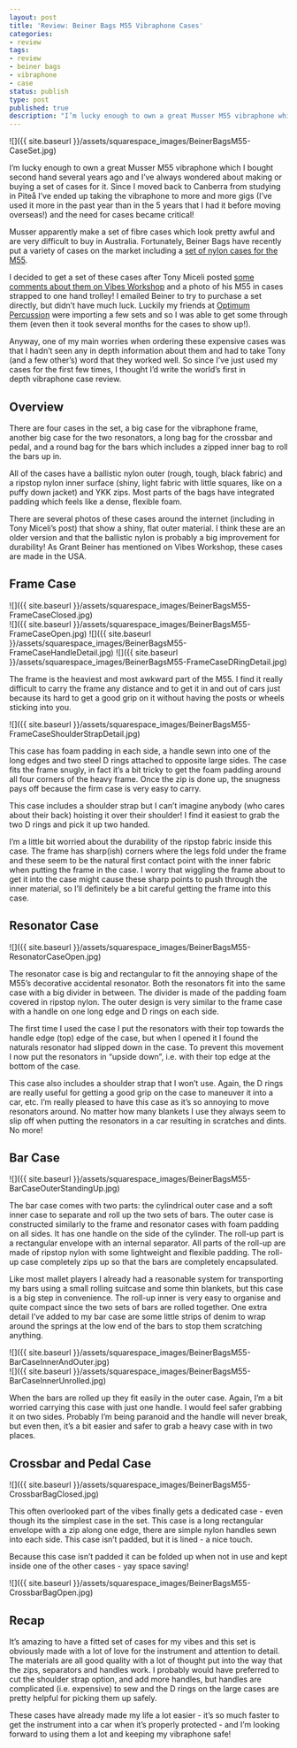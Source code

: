 ```yaml
---
layout: post
title: 'Review: Beiner Bags M55 Vibraphone Cases'
categories:
- review
tags:
- review
- beiner bags
- vibraphone
- case
status: publish
type: post
published: true
description: "I’m lucky enough to own a great Musser M55 vibraphone which I bought second hand several years ago and I’ve always wondered about making or buying a set"
---
```


![]({{ site.baseurl }}/assets/squarespace_images/BeinerBagsM55-CaseSet.jpg)

I’m lucky enough to own a great Musser M55 vibraphone which I bought second hand several years ago and I’ve always wondered about making or buying a set of cases for it. Since I moved back to Canberra from studying in Piteå I’ve ended up taking the vibraphone to more and more gigs (I’ve used it more in the past year than in the 5 years that I had it before moving overseas!) and the need for cases became critical!

Musser apparently make a set of fibre cases which look pretty awful and are very difficult to buy in Australia. Fortunately, Beiner Bags have recently put a variety of cases on the market including a [set of nylon cases for the M55](http://www.beinerbags.com/proddetail.php?prod=M55-1).

I decided to get a set of these cases after Tony Miceli posted [some comments about them on Vibes Workshop](http://www.vibesworkshop.com/image/m55-my-road-set/tonymiceli/081312) and a photo of his M55 in cases strapped to one hand trolley! I emailed Beiner to try to purchase a set directly, but didn’t have much luck. Luckily my friends at [Optimum Percussion](http://www.optimumpercussion.com.au/) were importing a few sets and so I was able to get some through them (even then it took several months for the cases to show up!).

Anyway, one of my main worries when ordering these expensive cases was that I hadn’t seen any in depth information about them and had to take Tony (and a few other’s) word that they worked well. So since I’ve just used my cases for the first few times, I thought I’d write the world’s first in depth vibraphone case review.

## Overview

There are four cases in the set, a big case for the vibraphone frame, another big case for the two resonators, a long bag for the crossbar and pedal, and a round bag for the bars which includes a zipped inner bag to roll the bars up in.

All of the cases have a ballistic nylon outer (rough, tough, black fabric) and a ripstop nylon inner surface (shiny, light fabric with little squares, like on a puffy down jacket) and YKK zips. Most parts of the bags have integrated padding which feels like a dense, flexible foam.

There are several photos of these cases around the internet (including in Tony Miceli’s post) that show a shiny, flat outer material. I think these are an older version and that the ballistic nylon is probably a big improvement for durability! As Grant Beiner has mentioned on Vibes Workshop, these cases are made in the USA.

## Frame Case

![]({{ site.baseurl }}/assets/squarespace_images/BeinerBagsM55-FrameCaseClosed.jpg)   
![]({{ site.baseurl }}/assets/squarespace_images/BeinerBagsM55-FrameCaseOpen.jpg)
![]({{ site.baseurl }}/assets/squarespace_images/BeinerBagsM55-FrameCaseHandleDetail.jpg)
![]({{ site.baseurl }}/assets/squarespace_images/BeinerBagsM55-FrameCaseDRingDetail.jpg)

The frame is the heaviest and most awkward part of the M55. I find it really difficult to carry the frame any distance and to get it in and out of cars just because its hard to get a good grip on it without having the posts or wheels sticking into you.

![]({{ site.baseurl }}/assets/squarespace_images/BeinerBagsM55-FrameCaseShoulderStrapDetail.jpg)

This case has foam padding in each side, a handle sewn into one of the long edges and two steel D rings attached to opposite large sides. The case fits the frame snugly, in fact it’s a bit tricky to get the foam padding around all four corners of the heavy frame. Once the zip is done up, the snugness pays off because the firm case is very easy to carry.

This case includes a shoulder strap but I can’t imagine anybody (who cares about their back) hoisting it over their shoulder! I find it easiest to grab the two D rings and pick it up two handed.

I’m a little bit worried about the durability of the ripstop fabric inside this case. The frame has sharp(ish) corners where the legs fold under the frame and these seem to be the natural first contact point with the inner fabric when putting the frame in the case. I worry that wiggling the frame about to get it into the case might cause these sharp points to push through the inner material, so I’ll definitely be a bit careful getting the frame into this case.

## Resonator Case

![]({{ site.baseurl }}/assets/squarespace_images/BeinerBagsM55-ResonatorCaseOpen.jpg)

The resonator case is big and rectangular to fit the annoying shape of the M55’s decorative accidental resonator. Both the resonators fit into the same case with a big divider in between. The divider is made of the padding foam covered in ripstop nylon. The outer design is very similar to the frame case with a handle on one long edge and D rings on each side.

The first time I used the case I put the resonators with their top towards the handle edge (top) edge of the case, but when I opened it I found the naturals resonator had slipped down in the case. To prevent this movement I now put the resonators in “upside down”, i.e. with their top edge at the bottom of the case.

This case also includes a shoulder strap that I won’t use. Again, the D rings are really useful for getting a good grip on the case to maneuver it into a car, etc. I’m really pleased to have this case as it’s so annoying to move resonators around. No matter how many blankets I use they always seem to slip off when putting the resonators in a car resulting in scratches and dints. No more!

## Bar Case
    
![]({{ site.baseurl }}/assets/squarespace_images/BeinerBagsM55-BarCaseOuterStandingUp.jpg)

The bar case comes with two parts: the cylindrical outer case and a soft inner case to separate and roll up the two sets of bars. The outer case is constructed similarly to the frame and resonator cases with foam padding on all sides. It has one handle on the side of the cylinder. The roll-up part is a rectangular envelope with an internal separator. All parts of the roll-up are made of ripstop nylon with some lightweight and flexible padding. The roll-up case completely zips up so that the bars are completely encapsulated.

Like most mallet players I already had a reasonable system for transporting my bars using a small rolling suitcase and some thin blankets, but this case is a big step in convenience. The roll-up inner is very easy to organise and quite compact since the two sets of bars are rolled together. One extra detail I’ve added to my bar case are some little strips of denim to wrap around the springs at the low end of the bars to stop them scratching anything.

![]({{ site.baseurl }}/assets/squarespace_images/BeinerBagsM55-BarCaseInnerAndOuter.jpg)   
![]({{ site.baseurl }}/assets/squarespace_images/BeinerBagsM55-BarCaseInnerUnrolled.jpg)

When the bars are rolled up they fit easily in the outer case. Again, I’m a bit worried carrying this case with just one handle. I would feel safer grabbing it on two sides. Probably I’m being paranoid and the handle will never break, but even then, it’s a bit easier and safer to grab a heavy case with in two places.

## Crossbar and Pedal Case
    
![]({{ site.baseurl }}/assets/squarespace_images/BeinerBagsM55-CrossbarBagClosed.jpg)

This often overlooked part of the vibes finally gets a dedicated case - even though its the simplest case in the set. This case is a long rectangular envelope with a zip along one edge, there are simple nylon handles sewn into each side. This case isn’t padded, but it is lined - a nice touch.

Because this case isn’t padded it can be folded up when not in use and kept inside one of the other cases - yay space saving!

![]({{ site.baseurl }}/assets/squarespace_images/BeinerBagsM55-CrossbarBagOpen.jpg)

## Recap

It’s amazing to have a fitted set of cases for my vibes and this set is obviously made with a lot of love for the instrument and attention to detail. The materials are all good quality with a lot of thought put into the way that the zips, separators and handles work. I probably would have preferred to cut the shoulder strap option, and add more handles, but handles are complicated (i.e. expensive) to sew and the D rings on the large cases are pretty helpful for picking them up safely.

These cases have already made my life a lot easier - it’s so much faster to get the instrument into a car when it’s properly protected - and I’m looking forward to using them a lot and keeping my vibraphone safe!
